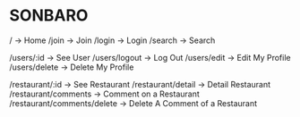 # SONBARO

/ -> Home
/join -> Join
/login -> Login
/search -> Search

/users/:id -> See User
/users/logout -> Log Out
/users/edit -> Edit My Profile
/users/delete -> Delete My Profile

/restaurant/:id -> See Restaurant
/restaurant/detail -> Detail Restaurant
/restaurant/comments -> Comment on a Restaurant
/restaurant/comments/delete -> Delete A Comment of a Restaurant